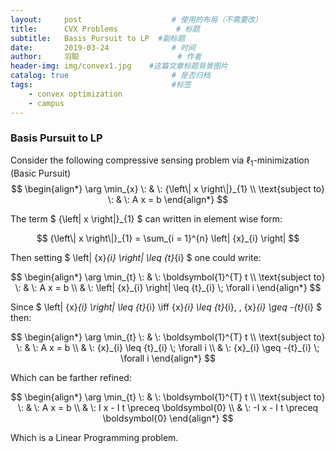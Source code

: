 ```yaml
---
layout:     post                    # 使用的布局（不需要改）
title:      CVX Problems             # 标题 
subtitle:   Basis Pursuit to LP  #副标题
date:       2019-03-24              # 时间
author:     羽聪                      # 作者
header-img: img/convex1.jpg    #这篇文章标题背景图片
catalog: true                       # 是否归档
tags:                               #标签
    - convex optimization
    - campus
---
```


### Basis Pursuit to LP

Consider  the following compressive sensing problem via $\ell_1$-minimization (Basic Pursuit)
$$
\begin{align*}
\arg \min_{x} \: & \: {\left\| x \right\|}_{1} \\
\text{subject to} \: & \: A x = b
\end{align*}
$$

The term $ {\left\| x \right\|}_{1} $ can written in element wise form:

$$ {\left\| x \right\|}_{1} = \sum_{i = 1}^{n} \left| {x}_{i} \right| $$

Then setting $ \left| {x}_{i} \right| \leq {t}_{i} $ one could write:

$$
\begin{align*}
\arg \min_{t} \: & \: \boldsymbol{1}^{T} t \\
\text{subject to} \: & \: A x = b \\
& \: \left| {x}_{i} \right| \leq {t}_{i} \; \forall i
\end{align*}
$$

Since $ \left| {x}_{i} \right| \leq {t}_{i} \iff {x}_{i} \leq {t}_{i}, \, {x}_{i} \geq -{t}_{i} $ then:

$$
\begin{align*}
\arg \min_{t} \: & \: \boldsymbol{1}^{T} t \\
\text{subject to} \: & \: A x = b \\
& \: {x}_{i} \leq {t}_{i} \; \forall i \\
& \: {x}_{i} \geq -{t}_{i} \; \forall i
\end{align*}
$$

Which can be farther refined:

$$
\begin{align*}
\arg \min_{t} \: & \: \boldsymbol{1}^{T} t \\
\text{subject to} \: & \: A x = b \\
& \: I x - I t \preceq \boldsymbol{0} \\
& \: -I x - I t \preceq \boldsymbol{0}
\end{align*}
$$

Which is a Linear Programming problem.
